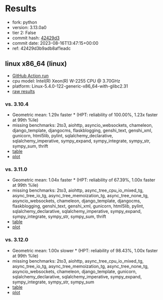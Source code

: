 # Results

- fork: python
- version: 3.13.0a0
- tier 2: False
- commit hash: [42429d3](https://github.com/python/cpython/commit/42429d3)
- commit date: 2023-08-16T13:47:15+00:00
- ref: 42429d3b9adb8af1eadc

## linux x86_64 (linux)

- [GitHub Action run](https://github.com/faster-cpython/benchmarking/actions/runs/5881035764)
- cpu model: Intel(R) Xeon(R) W-2255 CPU @ 3.70GHz
- platform: Linux-5.4.0-122-generic-x86_64-with-glibc2.31
- [raw results](bm-20230816-linux-x86_64-python-42429d3b9adb8af1eadc-3.13.0a0-42429d3.json)

### vs. 3.10.4

- Geometric mean: 1.29x faster \* (HPT: reliability of 100.00%, 1.23x faster at 99th %ile)
- missing benchmarks: 2to3, aiohttp, asyncio_websockets, chameleon, django_template, djangocms, flaskblogging, genshi_text, genshi_xml, gunicorn, html5lib, pylint, sqlalchemy_declarative, sqlalchemy_imperative, sympy_expand, sympy_integrate, sympy_str, sympy_sum, thrift
- [table](bm-20230816-linux-x86_64-python-42429d3b9adb8af1eadc-3.13.0a0-42429d3-vs-3.10.4.md)
- [plot](bm-20230816-linux-x86_64-python-42429d3b9adb8af1eadc-3.13.0a0-42429d3-vs-3.10.4.png)

### vs. 3.11.0

- Geometric mean: 1.04x faster \* (HPT: reliability of 67.39%, 1.00x faster at 99th %ile)
- missing benchmarks: 2to3, aiohttp, async_tree_cpu_io_mixed_tg, async_tree_io_tg, async_tree_memoization_tg, async_tree_none_tg, asyncio_websockets, chameleon, django_template, djangocms, flaskblogging, genshi_text, genshi_xml, gunicorn, html5lib, pylint, sqlalchemy_declarative, sqlalchemy_imperative, sympy_expand, sympy_integrate, sympy_str, sympy_sum, thrift
- [table](bm-20230816-linux-x86_64-python-42429d3b9adb8af1eadc-3.13.0a0-42429d3-vs-3.11.0.md)
- [plot](bm-20230816-linux-x86_64-python-42429d3b9adb8af1eadc-3.13.0a0-42429d3-vs-3.11.0.png)

### vs. 3.12.0

- Geometric mean: 1.00x slower \* (HPT: reliability of 98.43%, 1.00x faster at 99th %ile)
- missing benchmarks: 2to3, aiohttp, async_tree_cpu_io_mixed_tg, async_tree_io_tg, async_tree_memoization_tg, async_tree_none_tg, asyncio_websockets, chameleon, django_template, gunicorn, sqlalchemy_declarative, sqlalchemy_imperative, sympy_expand, sympy_integrate, sympy_str, sympy_sum
- [table](bm-20230816-linux-x86_64-python-42429d3b9adb8af1eadc-3.13.0a0-42429d3-vs-3.12.0.md)
- [plot](bm-20230816-linux-x86_64-python-42429d3b9adb8af1eadc-3.13.0a0-42429d3-vs-3.12.0.png)

